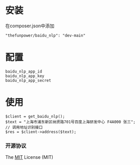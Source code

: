 # 安装

在composer.json中添加
~~~
"thefunpower/baidu_nlp": "dev-main" 
~~~

# 配置
~~~
baidu_nlp_app_id
baidu_nlp_app_key
baidu_nlp_app_secret
~~~
# 使用

~~~
$client = get_baidu_nlp();
$text = "上海市浦东新区纳贤路701号百度上海研发中心 F4A000 张三"; 
// 调用地址识别接口
$res = $client->address($text);
~~~
 

### 开源协议 

The [MIT](LICENSE) License (MIT)